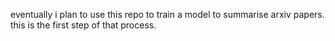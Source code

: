 eventually i plan to use this repo to train a model to summarise arxiv papers. this is the first step of that process.